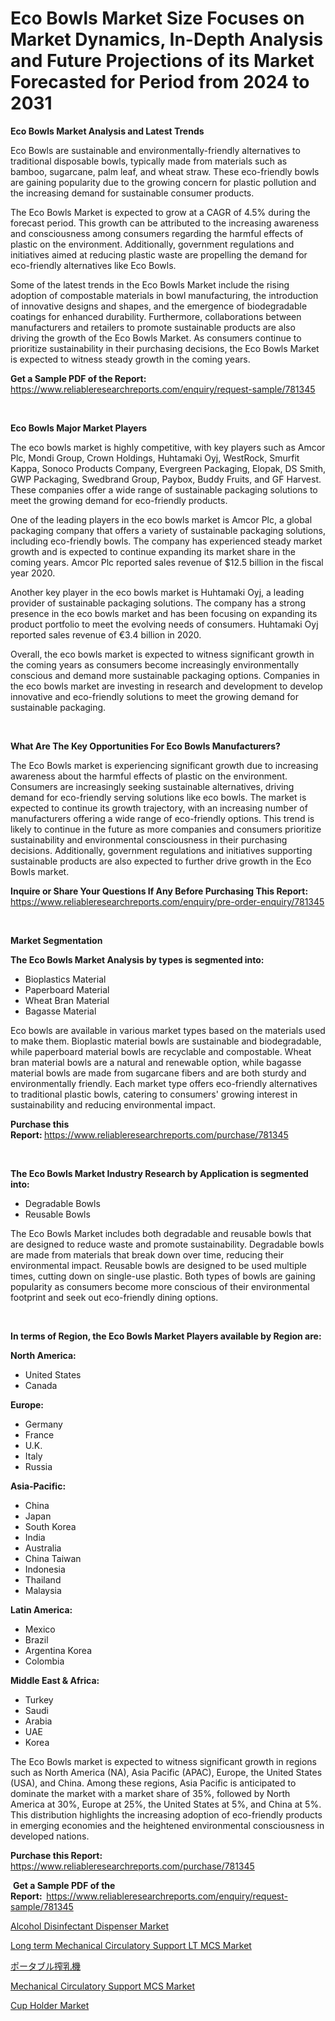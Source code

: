 <p><h1>Eco Bowls Market Size Focuses on Market Dynamics, In-Depth Analysis and Future Projections of its Market Forecasted for Period from 2024 to 2031</h1></p><p><strong>Eco Bowls Market Analysis and Latest Trends</strong></p>
<p><p>Eco Bowls are sustainable and environmentally-friendly alternatives to traditional disposable bowls, typically made from materials such as bamboo, sugarcane, palm leaf, and wheat straw. These eco-friendly bowls are gaining popularity due to the growing concern for plastic pollution and the increasing demand for sustainable consumer products.</p><p>The Eco Bowls Market is expected to grow at a CAGR of 4.5% during the forecast period. This growth can be attributed to the increasing awareness and consciousness among consumers regarding the harmful effects of plastic on the environment. Additionally, government regulations and initiatives aimed at reducing plastic waste are propelling the demand for eco-friendly alternatives like Eco Bowls.</p><p>Some of the latest trends in the Eco Bowls Market include the rising adoption of compostable materials in bowl manufacturing, the introduction of innovative designs and shapes, and the emergence of biodegradable coatings for enhanced durability. Furthermore, collaborations between manufacturers and retailers to promote sustainable products are also driving the growth of the Eco Bowls Market. As consumers continue to prioritize sustainability in their purchasing decisions, the Eco Bowls Market is expected to witness steady growth in the coming years.</p></p>
<p><strong>Get a Sample PDF of the Report:&nbsp;</strong> <a href="https://www.reliableresearchreports.com/enquiry/request-sample/781345">https://www.reliableresearchreports.com/enquiry/request-sample/781345</a></p>
<p>&nbsp;</p>
<p><strong>Eco Bowls Major Market Players</strong></p>
<p><p>The eco bowls market is highly competitive, with key players such as Amcor Plc, Mondi Group, Crown Holdings, Huhtamaki Oyj, WestRock, Smurfit Kappa, Sonoco Products Company, Evergreen Packaging, Elopak, DS Smith, GWP Packaging, Swedbrand Group, Paybox, Buddy Fruits, and GF Harvest. These companies offer a wide range of sustainable packaging solutions to meet the growing demand for eco-friendly products.</p><p>One of the leading players in the eco bowls market is Amcor Plc, a global packaging company that offers a variety of sustainable packaging solutions, including eco-friendly bowls. The company has experienced steady market growth and is expected to continue expanding its market share in the coming years. Amcor Plc reported sales revenue of $12.5 billion in the fiscal year 2020.</p><p>Another key player in the eco bowls market is Huhtamaki Oyj, a leading provider of sustainable packaging solutions. The company has a strong presence in the eco bowls market and has been focusing on expanding its product portfolio to meet the evolving needs of consumers. Huhtamaki Oyj reported sales revenue of €3.4 billion in 2020.</p><p>Overall, the eco bowls market is expected to witness significant growth in the coming years as consumers become increasingly environmentally conscious and demand more sustainable packaging options. Companies in the eco bowls market are investing in research and development to develop innovative and eco-friendly solutions to meet the growing demand for sustainable packaging.</p></p>
<p>&nbsp;</p>
<p><strong>What Are The Key Opportunities For Eco Bowls Manufacturers?</strong></p>
<p><p>The Eco Bowls market is experiencing significant growth due to increasing awareness about the harmful effects of plastic on the environment. Consumers are increasingly seeking sustainable alternatives, driving demand for eco-friendly serving solutions like eco bowls. The market is expected to continue its growth trajectory, with an increasing number of manufacturers offering a wide range of eco-friendly options. This trend is likely to continue in the future as more companies and consumers prioritize sustainability and environmental consciousness in their purchasing decisions. Additionally, government regulations and initiatives supporting sustainable products are also expected to further drive growth in the Eco Bowls market.</p></p>
<p><strong>Inquire or Share Your Questions If Any Before Purchasing This Report:</strong> <a href="https://www.reliableresearchreports.com/enquiry/pre-order-enquiry/781345">https://www.reliableresearchreports.com/enquiry/pre-order-enquiry/781345</a></p>
<p>&nbsp;</p>
<p><strong>Market Segmentation</strong></p>
<p><strong>The Eco Bowls Market Analysis by types is segmented into:</strong></p>
<p><ul><li>Bioplastics Material</li><li>Paperboard Material</li><li>Wheat Bran Material</li><li>Bagasse Material</li></ul></p>
<p><p>Eco bowls are available in various market types based on the materials used to make them. Bioplastic material bowls are sustainable and biodegradable, while paperboard material bowls are recyclable and compostable. Wheat bran material bowls are a natural and renewable option, while bagasse material bowls are made from sugarcane fibers and are both sturdy and environmentally friendly. Each market type offers eco-friendly alternatives to traditional plastic bowls, catering to consumers' growing interest in sustainability and reducing environmental impact.</p></p>
<p><strong>Purchase this Report:&nbsp;</strong><a href="https://www.reliableresearchreports.com/purchase/781345">https://www.reliableresearchreports.com/purchase/781345</a></p>
<p>&nbsp;</p>
<p><strong>The Eco Bowls Market Industry Research by Application is segmented into:</strong></p>
<p><ul><li>Degradable Bowls</li><li>Reusable Bowls</li></ul></p>
<p><p>The Eco Bowls Market includes both degradable and reusable bowls that are designed to reduce waste and promote sustainability. Degradable bowls are made from materials that break down over time, reducing their environmental impact. Reusable bowls are designed to be used multiple times, cutting down on single-use plastic. Both types of bowls are gaining popularity as consumers become more conscious of their environmental footprint and seek out eco-friendly dining options.</p></p>
<p>&nbsp;</p>
<p><strong>In terms of Region, the Eco Bowls Market Players available by Region are:</strong></p>
<p>
    <p> <strong> North America: </strong>
        <ul>
            <li>United States</li>
            <li>Canada</li>
        </ul>
        </p> 
    <p> <strong> Europe: </strong>
        <ul>
            <li>Germany</li>
            <li>France</li>
            <li>U.K.</li>
            <li>Italy</li>
            <li>Russia</li>
        </ul>
        </p> 
    <p> <strong> Asia-Pacific: </strong>
        <ul>
            <li>China</li>
            <li>Japan</li>
            <li>South Korea</li>
            <li>India</li>
            <li>Australia</li>
            <li>China Taiwan</li>
            <li>Indonesia</li>
            <li>Thailand</li>
            <li>Malaysia</li>
        </ul>
        </p> 
    <p> <strong> Latin America: </strong>
        <ul>
            <li>Mexico</li>
            <li>Brazil</li>
            <li>Argentina Korea</li>
            <li>Colombia</li>
        </ul>
        </p> 
    <p> <strong> Middle East & Africa: </strong>
        <ul>
            <li>Turkey</li>
            <li>Saudi</li>
            <li>Arabia</li>
            <li>UAE</li>
            <li>Korea</li>
        </ul>
    </p>
    </p>
<p><p>The Eco Bowls market is expected to witness significant growth in regions such as North America (NA), Asia Pacific (APAC), Europe, the United States (USA), and China. Among these regions, Asia Pacific is anticipated to dominate the market with a market share of 35%, followed by North America at 30%, Europe at 25%, the United States at 5%, and China at 5%. This distribution highlights the increasing adoption of eco-friendly products in emerging economies and the heightened environmental consciousness in developed nations.</p></p>
<p><strong>Purchase this Report: </strong><a href="https://www.reliableresearchreports.com/purchase/781345">https://www.reliableresearchreports.com/purchase/781345</a></p>
<p>&nbsp;<strong>Get a Sample PDF of the Report:&nbsp;&nbsp;</strong><a href="https://www.reliableresearchreports.com/enquiry/request-sample/781345">https://www.reliableresearchreports.com/enquiry/request-sample/781345</a></p>
<p><strong></strong></p>
<p><p><a href="https://github.com/juancolorado15/Market-Research-Report-List-1/blob/main/alcohol-disinfectant-dispenser-market.md">Alcohol Disinfectant Dispenser Market</a></p><p><a href="https://issuu.com/reportprime-2/docs/long-term-mechanical-circulatory-support-lt-mcs-ma">Long term Mechanical Circulatory Support LT MCS Market</a></p><p><a href="https://medium.com/@shade463/%E6%90%BA%E5%B8%AF%E5%BC%8F%E6%90%BE%E4%B9%B3%E6%A9%9F%E5%B8%82%E5%A0%B4%E8%A6%8F%E6%A8%A1-%E5%B8%82%E5%A0%B4%E5%8B%95%E5%90%91%E3%81%8A%E3%82%88%E3%81%B3%E5%B8%82%E5%A0%B4%E4%BA%88%E6%B8%AC-2024%E5%B9%B4%E3%81%8B%E3%82%892031%E5%B9%B4-c3475ba220ec">ポータブル搾乳機</a></p><p><a href="https://issuu.com/reportprime-2/docs/mechanical-circulatory-support-mcs-market-size-203">Mechanical Circulatory Support MCS Market</a></p><p><a href="https://github.com/dx0328/Market-Research-Report-List-1/blob/main/cup-holder-market.md">Cup Holder Market</a></p></p>